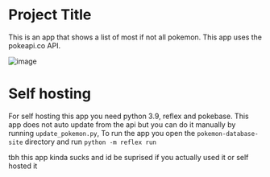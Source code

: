 
# Project Title

This is an app that shows a list of most if not all pokemon. This app uses the pokeapi.co API.

![image](https://github.com/user-attachments/assets/17dab372-4d28-4e94-a37a-a7e143f3a0f8)


# Self hosting
For self hosting this app you need python 3.9, reflex and pokebase. This app does not auto update from the api but you can do it manually by running ```update_pokemon.py```, To run the app you open the ```pokemon-database-site``` directory and run ```python -m reflex run```


tbh this app kinda sucks and id be suprised if you actually used it or self hosted it
